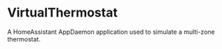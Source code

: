 # VirtualThermostat
A HomeAssistant AppDaemon application used to simulate a multi-zone thermostat.
